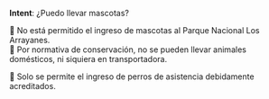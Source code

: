 **Intent**: ¿Puedo llevar mascotas?

🐶 No está permitido el ingreso de mascotas al Parque Nacional Los Arrayanes.  
🚫 Por normativa de conservación, no se pueden llevar animales domésticos, ni siquiera en transportadora.

🦺 Solo se permite el ingreso de perros de asistencia debidamente acreditados.